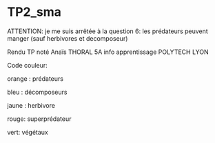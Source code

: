 # TP2_sma
 
ATTENTION: je me suis arrêtée à la question 6: les prédateurs peuvent manger (sauf herbivores et decomposeur)


Rendu TP noté Anaïs THORAL 
5A info apprentissage
POLYTECH LYON

Code couleur:


orange : prédateurs


bleu : décomposeurs


jaune : herbivore


rouge: superprédateur


vert: végétaux
